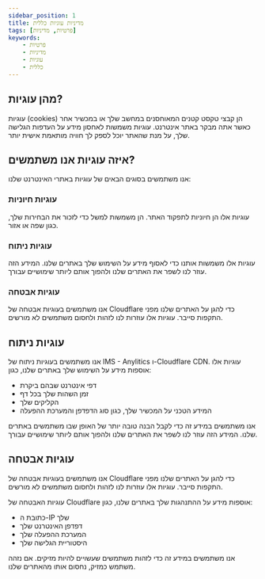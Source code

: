 ```yaml
---
sidebar_position: 1
title: מדיניות עוגיות כללית
tags: [פרטיות, מדיניות]
keywords:
    - פרטיות
    - מדיניות
    - עוגיות
    - כללית
---
```


## מהן עוגיות?

עוגיות (cookies) הן קבצי טקסט קטנים המאוחסנים במחשב שלך או במכשיר אחר כאשר אתה מבקר באתר אינטרנט. עוגיות משמשות לאחסון מידע על העדפות הגלישה שלך, על מנת שהאתר יוכל לספק לך חוויה מותאמת אישית יותר.

## איזה עוגיות אנו משתמשים?

אנו משתמשים בסוגים הבאים של עוגיות באתרי האינטרנט שלנו:

### עוגיות חיוניות
עוגיות אלו הן חיוניות לתפקוד האתר. הן משמשות למשל כדי לזכור את הבחירות שלך, כגון שפה או אזור.

### עוגיות ניתוח
עוגיות אלו משמשות אותנו כדי לאסוף מידע על השימוש שלך באתרים שלנו. המידע הזה עוזר לנו לשפר את האתרים שלנו ולהפוך אותם ליותר שימושיים עבורך.

### עוגיות אבטחה
אנו משתמשים בעוגיות אבטחה של Cloudflare כדי להגן על האתרים שלנו מפני התקפות סייבר. עוגיות אלו עוזרות לנו לזהות ולחסום משתמשים לא מורשים.

## עוגיות ניתוח

אנו משתמשים בעוגיות ניתוח של IMS - Anylitics ו-Cloudflare CDN. עוגיות אלו אוספות מידע על השימוש שלך באתרים שלנו, כגון:

- דפי אינטרנט שבהם ביקרת
- זמן השהות שלך בכל דף
- הקליקים שלך
- המידע הטכני על המכשיר שלך, כגון סוג הדפדפן והמערכת ההפעלה

אנו משתמשים במידע זה כדי לקבל הבנה טובה יותר של האופן שבו משתמשים באתרים שלנו. המידע הזה עוזר לנו לשפר את האתרים שלנו ולהפוך אותם ליותר שימושיים עבורך.

## עוגיות אבטחה

אנו משתמשים בעוגיות אבטחה של Cloudflare כדי להגן על האתרים שלנו מפני התקפות סייבר. עוגיות אלו עוזרות לנו לזהות ולחסום משתמשים לא מורשים.

עוגיות האבטחה של Cloudflare אוספות מידע על ההתנהגות שלך באתרים שלנו, כגון:

- כתובת ה-IP שלך
- דפדפן האינטרנט שלך
- המערכת ההפעלה שלך
- היסטוריית הגלישה שלך

אנו משתמשים במידע זה כדי לזהות משתמשים שעשויים להיות מזיקים. אם נזהה משתמש כמזיק, נחסום אותו מהאתרים שלנו.
